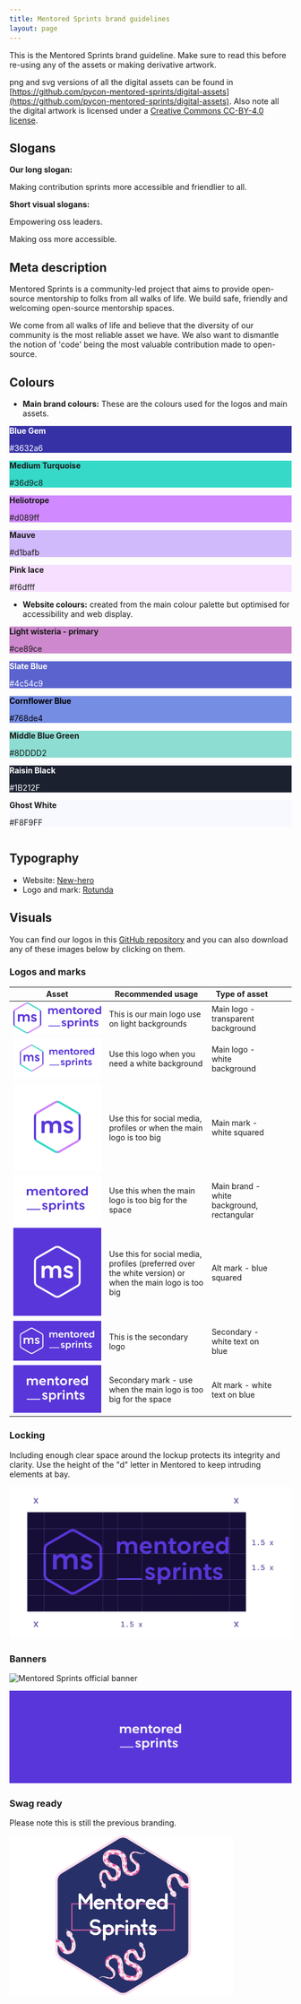 ```yaml
---
title: Mentored Sprints brand guidelines
layout: page
---
```


This is the Mentored Sprints brand guideline. Make sure to read this before re-using any of the assets or making derivative artwork.

png and svg versions of all the digital assets can be found in [https://github.com/pycon-mentored-sprints/digital-assets](https://github.com/pycon-mentored-sprints/digital-assets). Also note all the digital artwork is licensed under a [Creative Commons CC-BY-4.0 license](http://creativecommons.org/licenses/by/4.0/).

## Slogans

**Our long slogan:**

Making contribution sprints more accessible and friendlier to all.

**Short visual slogans:**

Empowering oss leaders.

Making oss more accessible.

## Meta description

Mentored Sprints is a community-led project that aims to provide open-source mentorship to folks from all walks of life.
We build safe, friendly and welcoming open-source mentorship spaces.

We come from all walks of life and believe that the diversity of our community is the most reliable asset we have. We also want to dismantle the notion of 'code' being the most valuable contribution made to open-source.

## Colours

- **Main brand colours:** These are the colours used for the logos and main assets.

<div class="box" style="background-color:#3632a6">
  <b style='color:white'>Blue Gem</b>
  <p style='color:white'>#3632a6</p>
</div>
<div class="box" style="background-color:#36d9c8">
  <b >Medium Turquoise</b>
  <p >#36d9c8</p>
</div>
<div class="box" style="background-color:#d089ff">
  <b >Heliotrope</b>
  <p >#d089ff</p>
</div>
<div class="box" style="background-color:#d1bafb">
  <b >Mauve</b>
  <p >#d1bafb</p>
</div>
<div class="box" style="background-color:#f6dfff">
  <b >Pink lace</b>
  <p >#f6dfff</p>
</div>

- **Website colours:** created from the main colour palette but optimised for accessibility and web display.

<div class="columns is-multiline">
  <div class="column is-one-quarter">
    <div class="box" style="background-color:#ce89ce">
      <b >Light wisteria - primary</b>
      <br>
      <p >#ce89ce</p>
    </div>
    <div class="box" style="background-color:#5b63ce">
      <b style='color:white'>Slate Blue</b>
      <br>
      <p style='color:white'>#4c54c9</p>
    </div>
    <div class="box" style="background-color:#768de4">
      <b style='color:black'>Cornflower Blue</b>
      <br>
      <p style='color:black'>#768de4</p>
    </div>
    <div class="box" style="background-color:#8DDDD2">
      <b >Middle Blue Green</b>
      <br>
      <p >#8DDDD2</p>
    </div>
    <div class="box" style="background-color:#1B212F">
      <b style='color:white'>Raisin Black</b>
      <br>
      <p style='color:white'>#1B212F</p>
    </div>
    <div class="box" style="background-color:#F8F9FF">
      <b >Ghost White</b>
      <br>
      <p >#F8F9FF</p>
    </div>
  </div>
</div>

## Typography

- Website: [New-hero](https://newlyn.com/fonts/new-hero/)
- Logo and mark: [Rotunda](https://befonts.com/rotunda-font.html)

## Visuals

You can find our logos in this [GitHub repository](https://github.com/pycon-mentored-sprints/digital-assets) and you can also download any of these images below by clicking on them.

### Logos and marks

| Asset                                                                                                       | Recommended usage                                                                                       | Type of asset                              |   |   |
|-------------------------------------------------------------------------------------------------------------|---------------------------------------------------------------------------------------------------------|--------------------------------------------|---|---|
| ![Mentored Sprints main logo](https://github.com/pycon-mentored-sprints/digital-assets/blob/master/logos/MS_logo_transparent.png?raw=true) | This is our main logo use on light backgrounds                                                          | Main logo - transparent background         |   |   |
| ![Mentored Sprints main logo transparent](https://github.com/pycon-mentored-sprints/digital-assets/blob/master/logos/MS_logo_white.png?raw=true)      | Use this logo when you need a white background                                                          | Main logo - white background               |   |   |
| ![Mentored Sprints main mark](https://github.com/pycon-mentored-sprints/digital-assets/blob/master/logos/MS_mark_squared.png?raw=true)   | Use this for social media, profiles or when the main logo is too big                                    | Main mark - white squared                  |   |   |
| ![Mentored Sprints main brand](https://github.com/pycon-mentored-sprints/digital-assets/blob/master/logos/MS_brand_white.png?raw=true)      | Use this when the main logo is too big for the space                                                    | Main brand - white background, rectangular |   |   |
| ![Mentored Sprints alt mark](https://github.com/pycon-mentored-sprints/digital-assets/blob/master/logos/MS_altmark_squared.png?raw=true)  | Use this for social media, profiles (preferred over the white version) or when the main logo is too big | Alt mark - blue squared                    |   |   |
| ![Mentored Sprints alt logo](https://github.com/pycon-mentored-sprints/digital-assets/blob/master/logos/MS_altlogo_blue.png?raw=true)     | This is the secondary logo                                                                              | Secondary - white text on blue             |   |   |
| ![Mentored Sprints main brand](https://github.com/pycon-mentored-sprints/digital-assets/blob/master/logos/MS_altbrand_blue.png?raw=true)    | Secondary mark - use when the main logo is too big for the space                                        | Alt mark - white text on blue              |   |   |

### Locking

Including enough clear space around the lockup protects its integrity and clarity. Use the height of the "d" letter in Mentored to keep intruding elements at bay.

![lockup guide image](https://github.com/pycon-mentored-sprints/digital-assets/blob/master/logos/logo_locking.png?raw=true)

### Banners

![Mentored Sprints official banner](https://github.com/pycon-mentored-sprints/digital-assets/blob/master/logos/banners/banner.png?raw=true)

![Mentored Sprints official slim  banner](https://github.com/pycon-mentored-sprints/digital-assets/blob/master/logos/banners/banner-slim.png?raw=true)

### Swag ready

Please note this is still the previous branding.

<img alt="logo" src="https://raw.githubusercontent.com/pycon-mentored-sprints/digital-assets/d8ad284d2d687f263bfbce11b6c86cdf72421518/swag/hex-sticker.svg" width="400">
